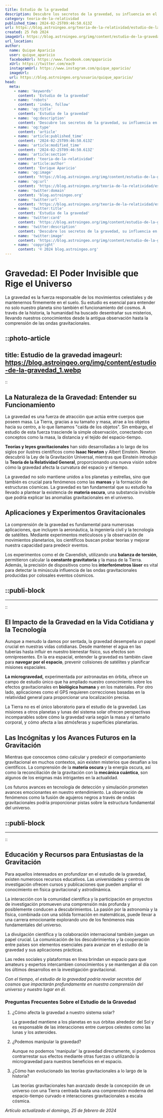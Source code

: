 ```yaml
---
title: Estudio de la gravedad
description: Descubre los secretos de la gravedad, su influencia en el universo y nuestra vida cotidiana con análisis profundos y explicaciones claras.
category: teoria-de-la-relatividad
published_time: 2024-02-25T09:46:50.613Z
url: https://blog.astroingeo.org/teoria-de-la-relatividad/estudio-de-la-gravedad
created: 25 Feb 2024
imageUrl: https://blog.astroingeo.org/img/content/estudio-de-la-gravedad_1.webp
url_location:
author:
  name: Quique Aparicio
  user: quique_aparicio
  facebookUrl: https://www.facebook.com/qaparicio
  xUrl: https://twitter.com/eac9
  instagramUrl: https://www.instagram.com/quique_aparicio/
  imageUrl: 
  url: https://blog.astroingeo.org/usuario/quique_aparicio/
head:
  meta:
    - name: 'keywords'
      content: 'Estudio de la gravedad'
    - name: 'robots'
      content: 'index, follow'
    - name: 'og:title'
      content: 'Estudio de la gravedad'
    - name: 'og:description'
      content: 'Descubre los secretos de la gravedad, su influencia en el universo y nuestra vida cotidiana con análisis profundos y explicaciones claras.'
    - name: 'og:type'
      content: 'article'
    - name: 'article:published_time'
      content: '2024-02-25T09:46:50.613Z'
    - name: 'article:modified_time'
      content: '2024-02-25T09:46:50.613Z'
    - name: 'article:section'
      content: 'teoria-de-la-relatividad'
    - name: 'article:author'
      content: 'Enrique Aparicio'
    - name: 'og:image'
      content: 'https://blog.astroingeo.org/img/content/estudio-de-la-gravedad_1.webp'
    - name: 'og:url'
      content: 'https://blog.astroingeo.org/teoria-de-la-relatividad/estudio-de-la-gravedad'
    - name: 'twitter:domain'
      content: 'blog.astroingeo.org'
    - name: 'twitter:url'
      content: 'https://blog.astroingeo.org/teoria-de-la-relatividad/estudio-de-la-gravedad'
    - name: 'twitter:title'
      content: 'Estudio de la gravedad'
    - name: 'twitter:card'
      content: 'https://blog.astroingeo.org/img/content/estudio-de-la-gravedad_1.webp'
    - name: 'twitter:description'
      content: 'Descubre los secretos de la gravedad, su influencia en el universo y nuestra vida cotidiana con análisis profundos y explicaciones claras.'
    - name: 'twitter:image'
      content: 'https://blog.astroingeo.org/img/content/estudio-de-la-gravedad_1.webp'
    - name: 'copyright'
      content: '© 2024 blog.astroingeo.org'
---
```

# Gravedad: El Poder Invisible que Rige el Universo

La gravedad es la fuerza responsable de los movimientos celestiales y de mantenernos firmemente en el suelo. Su estudio es esencial para entender no solo nuestro planeta sino también el funcionamiento del cosmos. A través de la historia, la humanidad ha buscado desentrañar sus misterios, llevando nuestros conocimientos desde la antigua observación hasta la comprensión de las ondas gravitacionales.


::photo-article
---
title: Estudio de la gravedad
imageurl: https://blog.astroingeo.org/img/content/estudio-de-la-gravedad_1.webp
---
::


## La Naturaleza de la Gravedad: Entender su Funcionamiento

La gravedad es una fuerza de atracción que actúa entre cuerpos que poseen masa. La Tierra, gracias a su tamaño y masa, atrae a los objetos hacia su centro, a lo que llamamos "caída de los objetos". Sin embargo, el estudio de esta fuerza trasciende la simple observación, conectando con conceptos como la masa, la distancia y el tejido del espacio-tiempo.

**Teorías y leyes gravitacionales** han sido desarrolladas a lo largo de los siglos por ilustres científicos como **Isaac Newton** y Albert Einstein. Newton descubrió la Ley de la Gravitación Universal, mientras que Einstein introdujo la **Teoría de la Relatividad General**, proporcionando una nueva visión sobre cómo la gravedad afecta la curvatura del espacio y el tiempo.

La gravedad no solo mantiene unidos a los planetas y estrellas, sino que también es crucial para fenómenos como las **mareas** y la formación de estructuras cósmicas. La gravedad es tan fundamental que su estudio ha llevado a plantear la existencia de **materia oscura**, una substancia invisible que podría explicar las anomalías gravitacionales en el universo.

## Aplicaciones y Experimentos Gravitacionales

La comprensión de la gravedad es fundamental para numerosas aplicaciones, que incluyen la aeronáutica, la ingeniería civil y la tecnología de satélites. Mediante experimentos meticulosos y la observación de movimientos planetarios, los científicos buscan probar teorías y mejorar nuestra capacidad para predecir eventos.

Los experimentos como el de Cavendish, utilizando una **balanza de torsión**, permitieron calcular la **constante gravitatoria** y la masa de la Tierra. Además, la precisión de dispositivos como los **interferómetros láser** es vital para detectar la minúscula influencia de las ondas gravitacionales producidas por colosales eventos cósmicos.


  ::publi-block
  ---
  ---
  ::
  
  
## El Impacto de la Gravedad en la Vida Cotidiana y la Tecnología

Aunque a menudo la damos por sentada, la gravedad desempeña un papel crucial en nuestras vidas cotidianas. Desde mantener el agua en las tuberías hasta influir en nuestro bienestar físico, sus efectos son omnipresentes. En la era espacial, entender la gravedad es también clave para **navegar por el espacio**, prevenir colisiones de satélites y planificar misiones espaciales.

**La microgravedad,** experimentada por astronautas en órbita, ofrece un campo de estudio único que ha ampliado nuestro conocimiento sobre los efectos gravitacionales en **biológica humana** y en los materiales. Por otro lado, aplicaciones como el GPS requieren correcciones basadas en la relatividad general para proporcionar una localización precisa.

La Tierra no es el único laboratorio para el estudio de la gravedad. Las misiones a otros planetas y lunas del sistema solar ofrecen perspectivas incomparables sobre cómo la gravedad varía según la masa y el tamaño corporal, y cómo afecta a las atmósferas y superficies planetarias.

## Las Incógnitas y los Avances Futuros en la Gravitación

Mientras que conocemos cómo calcular y predecir el comportamiento gravitacional en muchos contextos, aún existen misterios que desafían a los científicos. La comprensión de la **materia oscura** y la energía oscura, así como la reconciliación de la gravitación con la **mecánica cuántica**, son algunos de los enigmas más intrigantes en la actualidad.

Los futuros avances en tecnología de detección y simulación prometen avances emocionantes en nuestro entendimiento. La observación de fenómenos como la fusión de agujeros negros a través de ondas gravitacionales podría proporcionar pistas sobre la estructura fundamental del universo.


  ::publi-block
  ---
  ---
  ::
  
  
## Educación y Recursos para Entusiastas de la Gravitación

Para aquellos interesados en profundizar en el estudio de la gravedad, existen numerosos recursos educativos. Las universidades y centros de investigación ofrecen cursos y publicaciones que pueden ampliar el conocimiento en física gravitacional y astrodinámica.

La interacción con la comunidad científica y la participación en proyectos de investigación promueven una comprensión más profunda y posiblemente conducen a descubrimientos. La pasión por la astronomía y la física, combinada con una sólida formación en matemáticas, puede llevar a una carrera emocionante explorando uno de los fenómenos más fundamentales del universo.

La divulgación científica y la colaboración internacional también juegan un papel crucial. La comunicación de los descubrimientos y la cooperación entre países son elementos esenciales para avanzar en el estudio de la gravedad y sus aplicaciones prácticas.

Las redes sociales y plataformas en línea brindan un espacio para que amateurs y expertos intercambien conocimientos y se mantengan al día con los últimos desarrollos en la investigación gravitacional.

_Con el tiempo, el estudio de la gravedad podría revelar secretos del cosmos que impactarán profundamente en nuestra comprensión del universo y nuestro lugar en él._

### Preguntas Frecuentes Sobre el Estudio de la Gravedad

1. ¿Cómo afecta la gravedad a nuestro sistema solar?
   
   La gravedad mantiene a los planetas en sus órbitas alrededor del Sol y es responsable de las interacciones entre cuerpos celestes como las lunas y los asteroides.

2. ¿Podemos manipular la gravedad?
   
   Aunque no podemos 'manipular' la gravedad directamente, sí podemos contrarrestar sus efectos mediante otras fuerzas o utilizando la microgravedad para nuestros beneficios en el espacio.

3. ¿Cómo han evolucionado las teorías gravitacionales a lo largo de la historia?
   
   Las teorías gravitacionales han avanzado desde la concepción de un universo con una Tierra centrada hasta una comprensión moderna del espacio-tiempo curvado e interacciones gravitacionales a escala cósmica.

_Artículo actualizado el domingo, 25 de febrero de 2024_